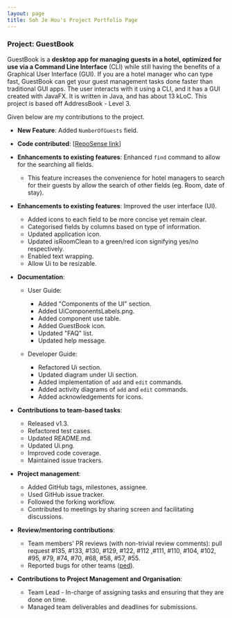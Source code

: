 ```yaml
---
layout: page
title: Soh Je Hou's Project Portfolio Page
---
```


### Project: GuestBook

GuestBook is a **desktop app for managing guests in a hotel,
optimized for use via a Command Line Interface** (CLI)
while still having the benefits of a Graphical User Interface (GUI).
If you are a hotel manager who can type fast, GuestBook can get your
guest management tasks done faster than traditional GUI apps.
The user interacts with it using a CLI, and it has a GUI created with JavaFX.
It is written in Java, and has about 13 kLoC.
This project is based off AddressBook - Level 3.

Given below are my contributions to the project.

* **New Feature**: Added `NumberOfGuests` field.

* **Code contributed**: [[RepoSense link](https://nus-cs2103-ay2223s1.github.io/tp-dashboard/?search=&sort=groupTitle&sortWithin=title&timeframe=commit&mergegroup=&groupSelect=groupByRepos&breakdown=true&checkedFileTypes=docs~functional-code~test-code~other&since=2022-09-16&tabOpen=true&tabType=authorship&tabAuthor=jehousoh&tabRepo=AY2223S1-CS2103T-W16-1%2Ftp%5Bmaster%5D&authorshipIsMergeGroup=false&authorshipFileTypes=&authorshipIsBinaryFileTypeChecked=false&authorshipIsIgnoredFilesChecked=false)]

* **Enhancements to existing features**: Enhanced `find` command to allow for the searching all fields.
  * This feature increases the convenience for hotel managers to search for their guests by allow the search of other
    fields (eg. Room, date of stay).

* **Enhancements to existing features**: Improved the user interface (UI).
  * Added icons to each field to be more concise yet remain clear.
  * Categorised fields by columns based on type of information.
  * Updated application icon.
  * Updated isRoomClean to a green/red icon signifying yes/no respectively.
  * Enabled text wrapping.
  * Allow Ui to be resizable.

* **Documentation**:
  * User Guide:
    * Added "Components of the UI" section.
    * Added UiComponentsLabels.png.
    * Added component use table.
    * Added GuestBook icon.
    * Updated "FAQ" list.
    * Updated help message.

  * Developer Guide:
    * Refactored Ui section.
    * Updated diagram under Ui section.
    * Added implementation of `add` and `edit` commands.
    * Added activity diagrams of `add` and `edit` commands.
    * Added acknowledgements for icons.

* **Contributions to team-based tasks**:
  * Released v1.3.
  * Refactored test cases.
  * Updated README.md.
  * Updated Ui.png.
  * Improved code coverage.
  * Maintained issue trackers.

* **Project management**:
  * Added GitHub tags, milestones, assignee.
  * Used GitHub issue tracker.
  * Followed the forking workflow.
  * Contributed to meetings by sharing screen and facilitating discussions.

* **Review/mentoring contributions**:
  * Team members' PR reviews (with non-trivial review comments): pull request #135, #133, #130, #129, #122, #112
    ,#111, #110, #104, #102, #95, #79, #74, #70, #68, #58, #57, #55.
  * Reported bugs for other teams ([ped](https://github.com/jehousoh/ped/issues)).

* **Contributions to Project Management and Organisation**:
  * Team Lead - In-charge of assigning tasks and ensuring that they are done on time.
  * Managed team deliverables and deadlines for submissions.
